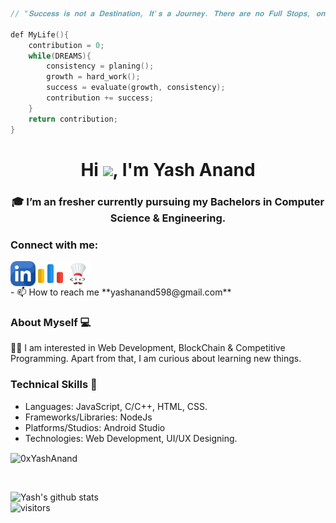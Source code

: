 ````cpp
// "𝐒𝐮𝐜𝐜𝐞𝐬𝐬 𝐢𝐬 𝐧𝐨𝐭 𝐚 𝐃𝐞𝐬𝐭𝐢𝐧𝐚𝐭𝐢𝐨𝐧, 𝐈𝐭'𝐬 𝐚 𝐉𝐨𝐮𝐫𝐧𝐞𝐲. 𝐓𝐡𝐞𝐫𝐞 𝐚𝐫𝐞 𝐧𝐨 𝐅𝐮𝐥𝐥 𝐒𝐭𝐨𝐩𝐬, 𝐨𝐧𝐥𝐲 𝐂𝐨𝐦𝐦𝐚𝐬."

def MyLife(){
    contribution = 0;
    while(DREAMS){
        consistency = planing();
        growth = hard_work();
        success = evaluate(growth, consistency);
        contribution += success;
    }
    return contribution;
}

````
<h1 align="center">Hi <img src="https://github.com/TheDudeThatCode/TheDudeThatCode/blob/master/Assets/Hi.gif" width="29px">, I'm Yash Anand</h1>
<h3 align="center">🎓 I’m an fresher currently pursuing my Bachelors in Computer Science & Engineering. </br></h3>


<h3 align="left">Connect with me:</h3>
<p align="left">
<a href="http://www.linkedin.com/in/0xYashAnand" target="blank"><img align="center" src="img/linkedin.png" alt="0xYashAnand" height="40" width="40" /></a>
<!--- <a href="https://twitter.com/0xYashAnand" target="blank"><img align="center" src="img/twitter.png" alt="0xYashAnand" height="40" width="40" /></a>
<a href="https://instagram.com/0xYashAnand" target="blank"><img align="center" src="https://raw.githubusercontent.com/rahuldkjain/github-profile-readme-generator/master/src/images/icons/Social/instagram.svg" alt="0xYashAnand" height="40" width="40" /></a>
<a href="https://leetcode.com/Yash0x/" target="blank"><img align="center" src="img/-your-coding-skills-and-quickly-.png" alt="Yash0x" height="40" width="40" /></a>---->
<a href="https://codeforces.com/profile/Yash0x" target="blank"><img align="center" src="img/codeforces.-programming-.png" alt="Yash0x" height="40" width="40" /></a>
<a href="https://www.codechef.com/users/Yash0x" target="blank"><img align="center" src="img/icons8-codechef-240.png" alt="Yash0x" height="40" width="40" /></a>
<br/>
  - 📫 How to reach me **yashanand598@gmail.com**


### About Myself 💻
👨‍💻  I am interested in Web Development, BlockChain & Competitive Programming. Apart from that, I am curious about learning new things. </br>

### Technical Skills 📖
- Languages: JavaScript, C/C++, HTML, CSS.
- Frameworks/Libraries: NodeJs
- Platforms/Studios: Android Studio
- Technologies: Web Development, UI/UX Designing. </br>


<p><img align="center" src="https://github-readme-stats.vercel.app/api/top-langs?username=0xYashAnand&show_icons=true&locale=en&layout=compact" alt="0xYashAnand" /></p>
<br />

![Yash's github stats](https://github-readme-stats.vercel.app/api?username=0xYashAnand&show_icons=true&hide_border=true)
<br/>
![visitors](https://visitor-badge.laobi.icu/badge?page_id=0xYashAnand.0xYashAnand)

<!---
0xYashAnand/0xYashAnand is a ✨ special ✨ repository because its `README.md` (this file) appears on your GitHub profile.
You can click the Preview link to take a look at your changes.
--->
